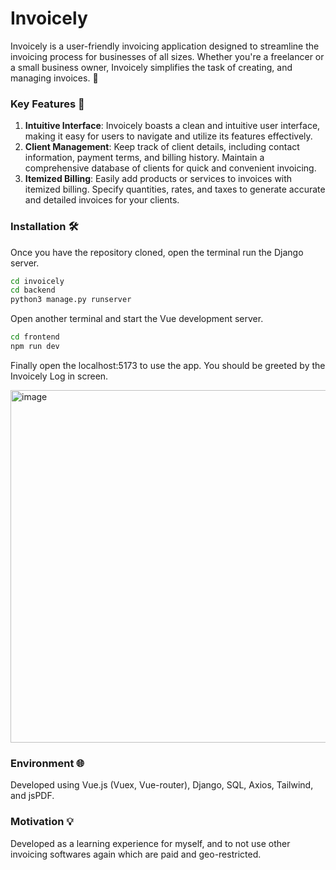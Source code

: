 # Invoicely
Invoicely is a user-friendly invoicing application designed to streamline the invoicing process for businesses of all sizes. Whether you're a freelancer or a small business owner, Invoicely simplifies the task of creating, and managing invoices. 🚀

### Key Features 🔑
1. **Intuitive Interface**: Invoicely boasts a clean and intuitive user interface, making it easy for users to navigate and utilize its features effectively.
2. **Client Management**: Keep track of client details, including contact information, payment terms, and billing history. Maintain a comprehensive database of clients for quick and convenient invoicing.
3. **Itemized Billing**: Easily add products or services to invoices with itemized billing. Specify quantities, rates, and taxes to generate accurate and detailed invoices for your clients.


### Installation 🛠️
Once you have the repository cloned, open the terminal run the Django server.
```bash
cd invoicely
cd backend
python3 manage.py runserver
```
Open another terminal and start the Vue development server.
```bash
cd frontend
npm run dev
```
Finally open the localhost:5173 to use the app. You should be greeted by the Invoicely Log in screen.

<img width="564" alt="image" src="https://github.com/mkhan884/Invoicely/assets/60724978/84986c06-0c11-490f-a08d-4ac72555e77f">

### Environment 🌐
Developed using Vue.js (Vuex, Vue-router), Django, SQL, Axios, Tailwind, and jsPDF.

### Motivation 💡
Developed as a learning experience for myself, and to not use other invoicing softwares again which are paid and geo-restricted.
